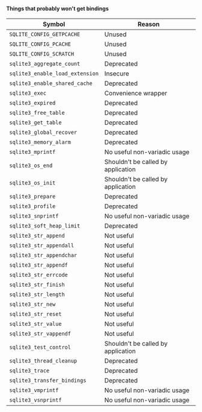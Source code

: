 #### Things that probably won't get bindings

| Symbol | Reason |
| --- | --- |
| `SQLITE_CONFIG_GETPCACHE` | Unused |
| `SQLITE_CONFIG_PCACHE` | Unused |
| `SQLITE_CONFIG_SCRATCH` | Unused |
| `sqlite3_aggregate_count` | Deprecated |
| `sqlite3_enable_load_extension` | Insecure |
| `sqlite3_enable_shared_cache` | Deprecated |
| `sqlite3_exec` | Convenience wrapper |
| `sqlite3_expired` | Deprecated |
| `sqlite3_free_table` | Deprecated |
| `sqlite3_get_table` | Deprecated |
| `sqlite3_global_recover` | Deprecated |
| `sqlite3_memory_alarm` | Deprecated |
| `sqlite3_mprintf` | No useful non-variadic usage |
| `sqlite3_os_end` | Shouldn't be called by application |
| `sqlite3_os_init` | Shouldn't be called by application |
| `sqlite3_prepare` | Deprecated |
| `sqlite3_profile` | Deprecated |
| `sqlite3_snprintf` | No useful non-variadic usage |
| `sqlite3_soft_heap_limit` | Deprecated |
| `sqlite3_str_append` | Not useful |
| `sqlite3_str_appendall` | Not useful |
| `sqlite3_str_appendchar` | Not useful |
| `sqlite3_str_appendf` | Not useful |
| `sqlite3_str_errcode` | Not useful |
| `sqlite3_str_finish` | Not useful |
| `sqlite3_str_length` | Not useful |
| `sqlite3_str_new` | Not useful |
| `sqlite3_str_reset` | Not useful |
| `sqlite3_str_value` | Not useful |
| `sqlite3_str_vappendf` | Not useful |
| `sqlite3_test_control` | Shouldn't be called by application |
| `sqlite3_thread_cleanup` | Deprecated |
| `sqlite3_trace` | Deprecated |
| `sqlite3_transfer_bindings` | Deprecated |
| `sqlite3_vmprintf` | No useful non-variadic usage |
| `sqlite3_vsnprintf` | No useful non-variadic usage |
